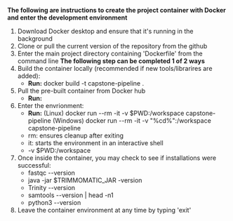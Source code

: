 **The following are instructions to create the project container with Docker and enter the development environment**

1. Download Docker desktop and ensure that it's running in the background
2. Clone or pull the current version of the repository from the github
3. Enter the main project directory containing 'Dockerfile' from the command line
**The following step can be completed 1 of 2 ways**
4. Build the container locally (recommended if new tools/librarires are added):
   - **Run:** docker build -t capstone-pipeline .
5. Pull the pre-built container from Docker hub
   - **Run:** 
7. Enter the envrionment:
   - **Run:** (Linux) docker run --rm -it -v $PWD:/workspace capstone-pipeline
     (Windows) docker run --rm -it -v "%cd%":/workspace capstone-pipeline
   - rm: ensures cleanup after exiting
   - it: starts the environment in an interactive shell
   - -v $PWD:/workspace 
8. Once inside the container, you may check to see if installations were successful:
   - fastqc --version
   - java -jar $TRIMMOMATIC_JAR -version
   - Trinity --version
   - samtools --version | head -n1 
   - python3 --version
9. Leave the container environment at any time by typing 'exit'
